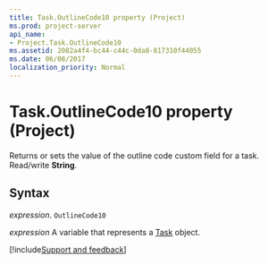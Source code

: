 ```yaml
---
title: Task.OutlineCode10 property (Project)
ms.prod: project-server
api_name:
- Project.Task.OutlineCode10
ms.assetid: 2082a4f4-bc44-c44c-0da8-817310f44055
ms.date: 06/08/2017
localization_priority: Normal
---
```



# Task.OutlineCode10 property (Project)

 Returns or sets the value of the outline code custom field for a task. Read/write **String**.


## Syntax

_expression_. `OutlineCode10`

_expression_ A variable that represents a [Task](./Project.Task.md) object.

[!include[Support and feedback](~/includes/feedback-boilerplate.md)]